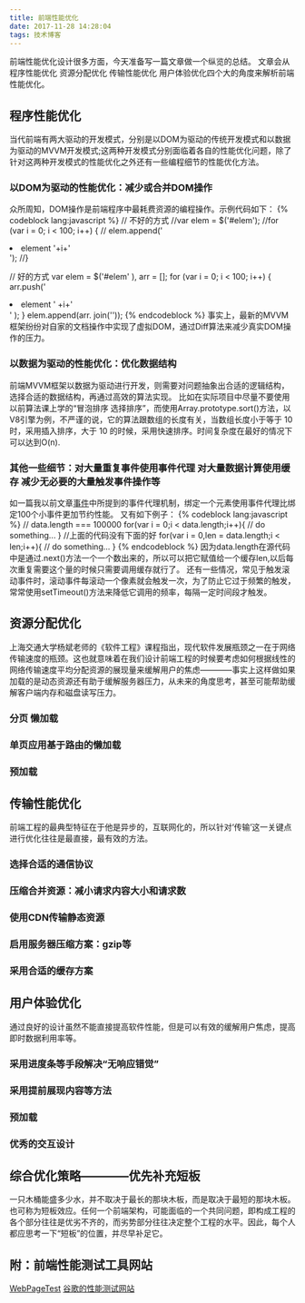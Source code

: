 ```yaml
---
title: 前端性能优化
date: 2017-11-28 14:28:04
tags: 技术博客
---
```

前端性能优化设计很多方面，今天准备写一篇文章做一个纵览的总结。
文章会从 程序性能优化 资源分配优化 传输性能优化 用户体验优化四个大的角度来解析前端性能优化。
## 程序性能优化

当代前端有两大驱动的开发模式，分别是以DOM为驱动的传统开发模式和以数据为驱动的MVVM开发模式;这两种开发模式分别面临着各自的性能优化问题，除了针对这两种开发模式的性能优化之外还有一些编程细节的性能优化方法。

### 以DOM为驱动的性能优化：减少或合并DOM操作

众所周知，DOM操作是前端程序中最耗费资源的编程操作。示例代码如下：
{% codeblock lang:javascript %}
// 不好的方式
//var elem = $('#elem');
//for (var i = 0; i < 100; i++) {
//  elem.append('<li>element '+i+'</li>');
//}

// 好的方式
var elem = $('#elem' ),
arr = [];
for (var i = 0;  i < 100; i++) {
  arr.push('<li>element ' +i+'</li>' );
}
elem.append(arr. join(''));
{% endcodeblock %}
事实上，最新的MVVM框架纷纷对自家的文档操作中实现了虚拟DOM，通过Diff算法来减少真实DOM操作的压力。

### 以数据为驱动的性能优化：优化数据结构

前端MVVM框架以数据为驱动进行开发，则需要对问题抽象出合适的逻辑结构，选择合适的数据结构，再通过高效的算法实现。
比如在实际项目中尽量不要使用以前算法课上学的“冒泡排序 选择排序”，而使用Array.prototype.sort()方法，以V8引擎为例，不严谨的说，它的算法跟数组的长度有关，当数组长度小于等于 10 时，采用插入排序，大于 10 的时候，采用快速排序。时间复杂度在最好的情况下可以达到O(n).

### 其他一些细节：对大量重复事件使用事件代理 对大量数据计算使用缓存 减少无必要的大量触发事件操作等

如一篇我以前文章[事件](https://blog.zain.red/2017/09/29/%E4%BA%8B%E4%BB%B6/)中所提到的事件代理机制，绑定一个元素使用事件代理比绑定100个小事件更加节约性能。
又有如下例子：
{% codeblock lang:javascript %}
// data.length === 100000
for(var i = 0;i < data.length;i++){
  // do something...
}
//上面的代码没有下面的好
for(var i = 0,len = data.length;i < len;i++){
  // do something...
}
{% endcodeblock %}
因为data.length在源代码中是通过.next()方法一个一个数出来的，所以可以把它赋值给一个缓存len,以后每次重复需要这个量的时候只需要调用缓存就行了。
还有一些情况，常见于触发滚动事件时，滚动事件每滚动一个像素就会触发一次，为了防止它过于频繁的触发，常常使用setTimeout()方法来降低它调用的频率，每隔一定时间段才触发。

## 资源分配优化

上海交通大学杨斌老师的《软件工程》课程指出，现代软件发展瓶颈之一在于网络传输速度的瓶颈。这也就意味着在我们设计前端工程的时候要考虑如何根据线性的网络传输速度平均分配资源的展现量来缓解用户的焦虑————事实上这样做如果加载的是动态资源还有助于缓解服务器压力，从未来的角度思考，甚至可能帮助缓解客户端内存和磁盘读写压力。

### 分页 懒加载

### 单页应用基于路由的懒加载

### 预加载

## 传输性能优化
前端工程的最典型特征在于他是异步的，互联网化的，所以针对‘传输’这一关键点进行优化往往是最直接，最有效的方法。

### 选择合适的通信协议

### 压缩合并资源：减小请求内容大小和请求数

### 使用CDN传输静态资源

### 启用服务器压缩方案：gzip等

### 采用合适的缓存方案

## 用户体验优化
通过良好的设计虽然不能直接提高软件性能，但是可以有效的缓解用户焦虑，提高即时数据利用率等。

### 采用进度条等手段解决“无响应错觉”

### 采用提前展现内容等方法

### 预加载

### 优秀的交互设计

## 综合优化策略————优先补充短板
一只木桶能盛多少水，并不取决于最长的那块木板，而是取决于最短的那块木板。也可称为短板效应。任何一个前端架构，可能面临的一个共同问题，即构成工程的各个部分往往是优劣不齐的，而劣势部分往往决定整个工程的水平。因此，每个人都应思考一下“短板”的位置，并尽早补足它。
## 附：前端性能测试工具网站
[WebPageTest](http://www.webpagetest.org/)
[谷歌的性能测试网站](https://developers.google.com/speed/pagespeed/insights/)
